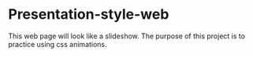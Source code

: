# Presentation-style-web
This web page will look like a slideshow. The purpose of this project is to practice using css animations. 
